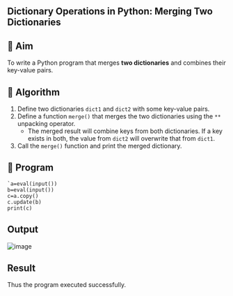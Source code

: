 ## Dictionary Operations in Python: Merging Two Dictionaries

## 🎯 Aim
To write a Python program that merges **two dictionaries** and combines their key-value pairs.

## 🧠 Algorithm
1. Define two dictionaries `dict1` and `dict2` with some key-value pairs.
2. Define a function `merge()` that merges the two dictionaries using the `**` unpacking operator.
   - The merged result will combine keys from both dictionaries. If a key exists in both, the value from `dict2` will overwrite that from `dict1`.
3. Call the `merge()` function and print the merged dictionary.

## 🧾 Program

```
`a=eval(input())
b=eval(input())
c=a.copy()
c.update(b)
print(c)
```

## Output
![image](https://github.com/user-attachments/assets/e082ff47-eb1f-440a-bbb6-9506a28f1104)

## Result
Thus the program executed successfully.
